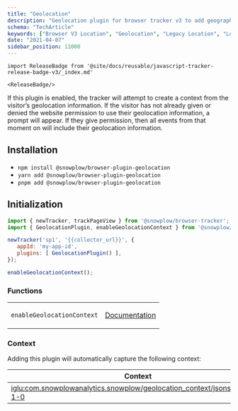 ```yaml
---
title: "Geolocation"
description: "Geolocation plugin for browser tracker v3 to add geographic context to behavioral analytics."
schema: "TechArticle"
keywords: ["Browser V3 Location", "Geolocation", "Legacy Location", "Location Analytics", "Geographic Data", "Location Tracking"]
date: "2021-04-07"
sidebar_position: 11000
---
```


```mdx-code-block
import ReleaseBadge from '@site/docs/reusable/javascript-tracker-release-badge-v3/_index.md'

<ReleaseBadge/>
```

If this plugin is enabled, the tracker will attempt to create a context from the visitor’s geolocation information. If the visitor has not already given or denied the website permission to use their geolocation information, a prompt will appear. If they give permission, then all events from that moment on will include their geolocation information.

## Installation

- `npm install @snowplow/browser-plugin-geolocation`
- `yarn add @snowplow/browser-plugin-geolocation`
- `pnpm add @snowplow/browser-plugin-geolocation`

## Initialization

```javascript
import { newTracker, trackPageView } from '@snowplow/browser-tracker';
import { GeolocationPlugin, enableGeolocationContext } from '@snowplow/browser-plugin-geolocation';

newTracker('sp1', '{{collector_url}}', {
   appId: 'my-app-id',
   plugins: [ GeolocationPlugin() ],
});

enableGeolocationContext();
```

### Functions

<table className="has-fixed-layout"><tbody>
<tr>
<td><code>enableGeolocationContext</code></td>
<td>

[Documentation](/docs/sources/trackers/web-trackers/previous-versions/browser-tracker-v3-reference/tracker-setup/initialization-options/index.md)

</td>
</tr>
</tbody></table>

### Context

Adding this plugin will automatically capture the following context:

| Context                                                                                                                                                                                                      | Example                                           |
| ------------------------------------------------------------------------------------------------------------------------------------------------------------------------------------------------------------ | ------------------------------------------------- |
| [iglu:com.snowplowanalytics.snowplow/geolocation_context/jsonschema/1-1-0](https://github.com/snowplow/iglu-central/blob/master/schemas/com.snowplowanalytics.snowplow/geolocation_context/jsonschema/1-1-0) | ![](images/Screenshot-2021-03-30-at-22.25.13.png) |
